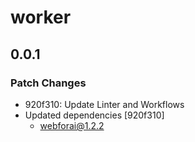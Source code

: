 # worker

## 0.0.1

### Patch Changes

- 920f310: Update Linter and Workflows
- Updated dependencies [920f310]
  - webforai@1.2.2
